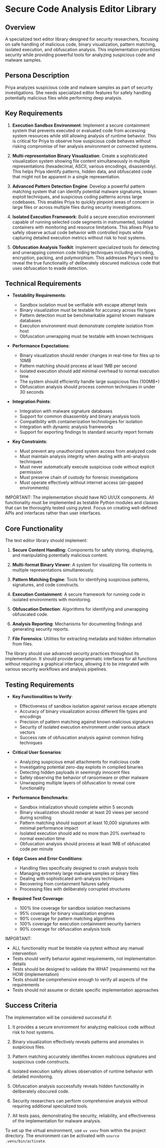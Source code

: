# Secure Code Analysis Editor Library

## Overview
A specialized text editor library designed for security researchers, focusing on safe handling of malicious code, binary visualization, pattern matching, isolated execution, and obfuscation analysis. This implementation prioritizes security while providing powerful tools for analyzing suspicious code and malware samples.

## Persona Description
Priya analyzes suspicious code and malware samples as part of security investigations. She needs specialized editor features for safely handling potentially malicious files while performing deep analysis.

## Key Requirements
1. **Execution Sandbox Environment**: Implement a secure containment system that prevents executed or evaluated code from accessing system resources while still allowing analysis of runtime behavior. This is critical for Priya to observe how suspicious code behaves without risking compromise of her analysis environment or connected systems.

2. **Multi-representation Binary Visualization**: Create a sophisticated visualization system showing file content simultaneously in multiple representations (hexadecimal, ASCII, various encodings, disassembly). This helps Priya identify patterns, hidden data, and obfuscated code that might not be apparent in a single representation.

3. **Advanced Pattern Detection Engine**: Develop a powerful pattern matching system that can identify potential malware signatures, known exploit techniques, and suspicious coding patterns across large codebases. This enables Priya to quickly pinpoint areas of concern in large files or across multiple files during security investigations.

4. **Isolated Execution Framework**: Build a secure execution environment capable of running selected code segments in instrumented, isolated containers with monitoring and resource limitations. This allows Priya to safely observe actual code behavior with controlled inputs while capturing detailed execution metrics without risk to host systems.

5. **Obfuscation Analysis Toolkit**: Implement specialized tools for detecting and unwrapping common code hiding techniques including encoding, encryption, packing, and polymorphism. This addresses Priya's need to reveal the true functionality of deliberately obscured malicious code that uses obfuscation to evade detection.

## Technical Requirements
- **Testability Requirements**:
  - Sandbox isolation must be verifiable with escape attempt tests
  - Binary visualization must be testable for accuracy across file types
  - Pattern detection must be benchmarkable against known malware databases
  - Execution environment must demonstrate complete isolation from host
  - Obfuscation unwrapping must be testable with known techniques

- **Performance Expectations**:
  - Binary visualization should render changes in real-time for files up to 10MB
  - Pattern matching should process at least 1MB per second
  - Isolated execution should add minimal overhead to normal execution time
  - The system should efficiently handle large suspicious files (100MB+)
  - Obfuscation analysis should process common techniques in under 30 seconds

- **Integration Points**:
  - Integration with malware signature databases
  - Support for common disassembly and binary analysis tools
  - Compatibility with containerization technologies for isolation
  - Integration with dynamic analysis frameworks
  - Support for exporting findings to standard security report formats

- **Key Constraints**:
  - Must prevent any unauthorized system access from analyzed code
  - Must maintain analysis integrity when dealing with anti-analysis techniques
  - Must never automatically execute suspicious code without explicit permission
  - Must preserve chain of custody for forensic investigations
  - Must operate effectively without internet access (air-gapped environments)

IMPORTANT: The implementation should have NO UI/UX components. All functionality must be implemented as testable Python modules and classes that can be thoroughly tested using pytest. Focus on creating well-defined APIs and interfaces rather than user interfaces.

## Core Functionality
The text editor library should implement:

1. **Secure Content Handling**: Components for safely storing, displaying, and manipulating potentially malicious content.

2. **Multi-format Binary Viewer**: A system for visualizing file contents in multiple representations simultaneously.

3. **Pattern Matching Engine**: Tools for identifying suspicious patterns, signatures, and code constructs.

4. **Execution Containment**: A secure framework for running code in isolated environments with monitoring.

5. **Obfuscation Detection**: Algorithms for identifying and unwrapping obfuscated code.

6. **Analysis Reporting**: Mechanisms for documenting findings and generating security reports.

7. **File Forensics**: Utilities for extracting metadata and hidden information from files.

The library should use advanced security practices throughout its implementation. It should provide programmatic interfaces for all functions without requiring a graphical interface, allowing it to be integrated with various security workflows and analysis pipelines.

## Testing Requirements
- **Key Functionalities to Verify**:
  - Effectiveness of sandbox isolation against various escape attempts
  - Accuracy of binary visualization across different file types and encodings
  - Precision of pattern matching against known malicious signatures
  - Security of isolated execution environment under various attack vectors
  - Success rate of obfuscation analysis against common hiding techniques

- **Critical User Scenarios**:
  - Analyzing suspicious email attachments for malicious code
  - Investigating potential zero-day exploits in compiled binaries
  - Detecting hidden payloads in seemingly innocent files
  - Safely observing the behavior of ransomware or other malware
  - Unwrapping multiple layers of obfuscation to reveal core functionality

- **Performance Benchmarks**:
  - Sandbox initialization should complete within 5 seconds
  - Binary visualization should render at least 20 views per second during scrolling
  - Pattern matching should support at least 10,000 signatures with minimal performance impact
  - Isolated execution should add no more than 20% overhead to normal execution time
  - Obfuscation analysis should process at least 1MB of obfuscated code per minute

- **Edge Cases and Error Conditions**:
  - Handling files specifically designed to crash analysis tools
  - Managing extremely large malware samples or binary files
  - Dealing with sophisticated anti-analysis techniques
  - Recovering from containment failures safely
  - Processing files with deliberately corrupted structures

- **Required Test Coverage**:
  - 100% line coverage for sandbox isolation mechanisms
  - 95% coverage for binary visualization engines
  - 90% coverage for pattern matching algorithms
  - 100% coverage for execution containment security barriers
  - 90% coverage for obfuscation analysis tools

IMPORTANT: 
- ALL functionality must be testable via pytest without any manual intervention
- Tests should verify behavior against requirements, not implementation details
- Tests should be designed to validate the WHAT (requirements) not the HOW (implementation)
- Tests should be comprehensive enough to verify all aspects of the requirements
- Tests should not assume or dictate specific implementation approaches

## Success Criteria
The implementation will be considered successful if:

1. It provides a secure environment for analyzing malicious code without risk to host systems.

2. Binary visualization effectively reveals patterns and anomalies in suspicious files.

3. Pattern matching accurately identifies known malicious signatures and suspicious code constructs.

4. Isolated execution safely allows observation of runtime behavior with detailed monitoring.

5. Obfuscation analysis successfully reveals hidden functionality in deliberately obscured code.

6. Security researchers can perform comprehensive analysis without requiring additional specialized tools.

7. All tests pass, demonstrating the security, reliability, and effectiveness of the implementation for malware analysis.

To set up the virtual environment, use `uv venv` from within the project directory. The environment can be activated with `source .venv/bin/activate`.